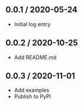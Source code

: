## 0.0.1 / 2020-05-24
* Initial log entry
## 0.0.2 / 2020-10-25
* Add README.md
## 0.0.3 / 2020-11-01
* Add examples
* Publish to PyPI
